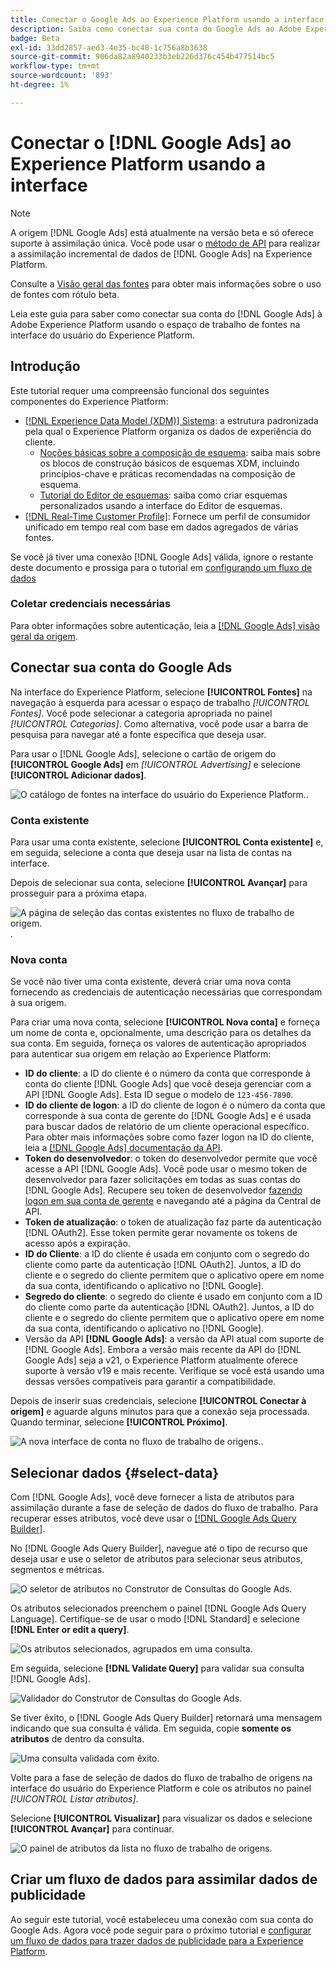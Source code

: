 ```yaml
---
title: Conectar o Google Ads ao Experience Platform usando a interface
description: Saiba como conectar sua conta do Google Ads ao Adobe Experience Platform na interface do usuário do.
badge: Beta
exl-id: 33dd2857-aed3-4e35-bc48-1c756a8b3638
source-git-commit: 906da82a8940233b3eb226d376c454b477514bc5
workflow-type: tm+mt
source-wordcount: '893'
ht-degree: 1%

---
```


# Conectar o [!DNL Google Ads] ao Experience Platform usando a interface

>[!NOTE]
>
> A origem [!DNL Google Ads] está atualmente na versão beta e só oferece suporte à assimilação única. Você pode usar o [método de API](../../../api/create/advertising/ads.md) para realizar a assimilação incremental de dados de [!DNL Google Ads] na Experience Platform.
>
>Consulte a [Visão geral das fontes](../../../../home.md#terms-and-conditions) para obter mais informações sobre o uso de fontes com rótulo beta.

Leia este guia para saber como conectar sua conta do [!DNL Google Ads] à Adobe Experience Platform usando o espaço de trabalho de fontes na interface do usuário do Experience Platform.

## Introdução

Este tutorial requer uma compreensão funcional dos seguintes componentes do Experience Platform:

* [[!DNL Experience Data Model (XDM)] Sistema](../../../../../xdm/home.md): a estrutura padronizada pela qual o Experience Platform organiza os dados de experiência do cliente.
   * [Noções básicas sobre a composição de esquema](../../../../../xdm/schema/composition.md): saiba mais sobre os blocos de construção básicos de esquemas XDM, incluindo princípios-chave e práticas recomendadas na composição de esquema.
   * [Tutorial do Editor de esquemas](../../../../../xdm/tutorials/create-schema-ui.md): saiba como criar esquemas personalizados usando a interface do Editor de esquemas.
* [[!DNL Real-Time Customer Profile]](../../../../../profile/home.md): Fornece um perfil de consumidor unificado em tempo real com base em dados agregados de várias fontes.

Se você já tiver uma conexão [!DNL Google Ads] válida, ignore o restante deste documento e prossiga para o tutorial em [configurando um fluxo de dados](../../dataflow/advertising.md)

### Coletar credenciais necessárias

Para obter informações sobre autenticação, leia a [[!DNL Google Ads] visão geral da origem](../../../../connectors/advertising/ads.md).

## Conectar sua conta do Google Ads

Na interface do Experience Platform, selecione **[!UICONTROL Fontes]** na navegação à esquerda para acessar o espaço de trabalho *[!UICONTROL Fontes]*. Você pode selecionar a categoria apropriada no painel *[!UICONTROL Categorias]*. Como alternativa, você pode usar a barra de pesquisa para navegar até a fonte específica que deseja usar.

Para usar o [!DNL Google Ads], selecione o cartão de origem do **[!UICONTROL Google Ads]** em *[!UICONTROL Advertising]* e selecione **[!UICONTROL Adicionar dados]**.

![O catálogo de fontes na interface do usuário do Experience Platform.](../../../../images/tutorials/create/ads/catalog.png).

### Conta existente

Para usar uma conta existente, selecione **[!UICONTROL Conta existente]** e, em seguida, selecione a conta que deseja usar na lista de contas na interface.

Depois de selecionar sua conta, selecione **[!UICONTROL Avançar]** para prosseguir para a próxima etapa.

![A página de seleção das contas existentes no fluxo de trabalho de origem.](../../../../images/tutorials/create/ads/existing.png).

### Nova conta

Se você não tiver uma conta existente, deverá criar uma nova conta fornecendo as credenciais de autenticação necessárias que correspondam à sua origem.

Para criar uma nova conta, selecione **[!UICONTROL Nova conta]** e forneça um nome de conta e, opcionalmente, uma descrição para os detalhes da sua conta. Em seguida, forneça os valores de autenticação apropriados para autenticar sua origem em relação ao Experience Platform:

* **ID do cliente**: a ID do cliente é o número da conta que corresponde à conta do cliente [!DNL Google Ads] que você deseja gerenciar com a API [!DNL Google Ads]. Esta ID segue o modelo de `123-456-7890`.
* **ID do cliente de logon**: a ID do cliente de logon é o número da conta que corresponde à sua conta de gerente do [!DNL Google Ads] e é usada para buscar dados de relatório de um cliente operacional específico. Para obter mais informações sobre como fazer logon na ID do cliente, leia a [[!DNL Google Ads] documentação da API](https://developers.google.com/search-ads/reporting/concepts/login-customer-id).
* **Token do desenvolvedor**: o token do desenvolvedor permite que você acesse a API [!DNL Google Ads]. Você pode usar o mesmo token de desenvolvedor para fazer solicitações em todas as suas contas do [!DNL Google Ads]. Recupere seu token de desenvolvedor [fazendo logon em sua conta de gerente](https://ads.google.com/home/tools/manager-accounts/) e navegando até a página da Central de API.
* **Token de atualização**: o token de atualização faz parte da autenticação [!DNL OAuth2]. Esse token permite gerar novamente os tokens de acesso após a expiração.
* **ID do Cliente**: a ID do cliente é usada em conjunto com o segredo do cliente como parte da autenticação [!DNL OAuth2]. Juntos, a ID do cliente e o segredo do cliente permitem que o aplicativo opere em nome da sua conta, identificando o aplicativo no [!DNL Google].
* **Segredo do cliente**: o segredo do cliente é usado em conjunto com a ID do cliente como parte da autenticação [!DNL OAuth2]. Juntos, a ID do cliente e o segredo do cliente permitem que o aplicativo opere em nome da sua conta, identificando o aplicativo no [!DNL Google].
* Versão da API **[!DNL Google Ads]**: a versão da API atual com suporte de [!DNL Google Ads]. Embora a versão mais recente da API do [!DNL Google Ads] seja a v21, o Experience Platform atualmente oferece suporte à versão v19 e mais recente. Verifique se você está usando uma dessas versões compatíveis para garantir a compatibilidade.

Depois de inserir suas credenciais, selecione **[!UICONTROL Conectar à origem]** e aguarde alguns minutos para que a conexão seja processada. Quando terminar, selecione **[!UICONTROL Próximo]**.

![A nova interface de conta no fluxo de trabalho de origens.](../../../../images/tutorials/create/ads/new.png).

## Selecionar dados {#select-data}

Com [!DNL Google Ads], você deve fornecer a lista de atributos para assimilação durante a fase de seleção de dados do fluxo de trabalho. Para recuperar esses atributos, você deve usar o [[!DNL Google Ads Query Builder]](https://developers.google.com/google-ads/api/fields/v19/overview_query_builder).

No [!DNL Google Ads Query Builder], navegue até o tipo de recurso que deseja usar e use o seletor de atributos para selecionar seus atributos, segmentos e métricas.

![O seletor de atributos no Construtor de Consultas do Google Ads.](../../../../images/tutorials/create/ads/attributes.png)

Os atributos selecionados preenchem o painel [!DNL Google Ads Query Language]. Certifique-se de usar o modo [!DNL Standard] e selecione **[!DNL Enter or edit a query]**.

![Os atributos selecionados, agrupados em uma consulta.](../../../../images/tutorials/create/ads/enter-query.png)

Em seguida, selecione **[!DNL Validate Query]** para validar sua consulta [!DNL Google Ads].

![Validador do Construtor de Consultas do Google Ads.](../../../../images/tutorials/create/ads/validate-query.png)

Se tiver êxito, o [!DNL Google Ads Query Builder] retornará uma mensagem indicando que sua consulta é válida. Em seguida, copie **somente os atributos** de dentro da consulta.

![Uma consulta validada com êxito.](../../../../images/tutorials/create/ads/copy-query.png)

Volte para a fase de seleção de dados do fluxo de trabalho de origens na interface do usuário do Experience Platform e cole os atributos no painel *[!UICONTROL Listar atributos]*.

Selecione **[!UICONTROL Visualizar]** para visualizar os dados e selecione **[!UICONTROL Avançar]** para continuar.

![O painel de atributos da lista no fluxo de trabalho de origens.](../../../../images/tutorials/create/ads/list-attributes.png)

## Criar um fluxo de dados para assimilar dados de publicidade

Ao seguir este tutorial, você estabeleceu uma conexão com sua conta do Google Ads. Agora você pode seguir para o próximo tutorial e [configurar um fluxo de dados para trazer dados de publicidade para a Experience Platform](../../dataflow/advertising.md).
